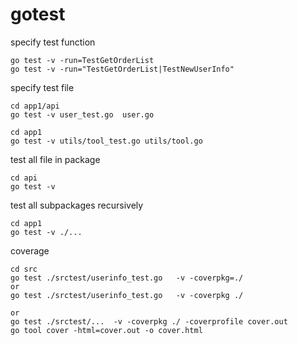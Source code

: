 # gotest

specify test function
```
go test -v -run=TestGetOrderList
go test -v -run="TestGetOrderList|TestNewUserInfo"
```

specify test file
```
cd app1/api
go test -v user_test.go  user.go
```

```
cd app1
go test -v utils/tool_test.go utils/tool.go
```

test all file in package
```
cd api
go test -v
```

test all subpackages recursively
```
cd app1
go test -v ./...
```

coverage
```
cd src
go test ./srctest/userinfo_test.go   -v -coverpkg=./
or
go test ./srctest/userinfo_test.go   -v -coverpkg ./

or
go test ./srctest/...  -v -coverpkg ./ -coverprofile cover.out
go tool cover -html=cover.out -o cover.html
```